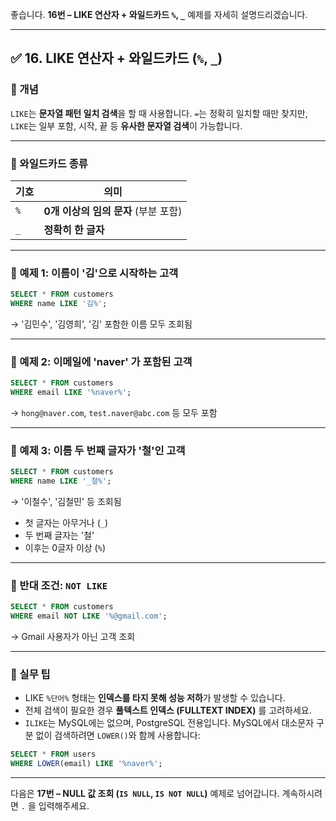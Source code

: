 좋습니다.
**16번 – LIKE 연산자 + 와일드카드 `%`, `_`** 예제를 자세히 설명드리겠습니다.

---

## ✅ 16. LIKE 연산자 + 와일드카드 (`%`, `_`)

### 📌 개념

`LIKE`는 **문자열 패턴 일치 검색**을 할 때 사용합니다.
`=`는 정확히 일치할 때만 찾지만, `LIKE`는 일부 포함, 시작, 끝 등 **유사한 문자열 검색**이 가능합니다.

---

### 📄 와일드카드 종류

| 기호  | 의미                       |
| --- | ------------------------ |
| `%` | **0개 이상의 임의 문자** (부분 포함) |
| `_` | **정확히 한 글자**             |

---

### 📄 예제 1: 이름이 '김'으로 시작하는 고객

```sql
SELECT * FROM customers
WHERE name LIKE '김%';
```

→ '김민수', '김영희', '김' 포함한 이름 모두 조회됨

---

### 📄 예제 2: 이메일에 'naver' 가 포함된 고객

```sql
SELECT * FROM customers
WHERE email LIKE '%naver%';
```

→ `hong@naver.com`, `test.naver@abc.com` 등 모두 포함

---

### 📄 예제 3: 이름 두 번째 글자가 '철'인 고객

```sql
SELECT * FROM customers
WHERE name LIKE '_철%';
```

→ '이철수', '김철민' 등 조회됨

* 첫 글자는 아무거나 (`_`)
* 두 번째 글자는 '철'
* 이후는 0글자 이상 (`%`)

---

### 📘 반대 조건: `NOT LIKE`

```sql
SELECT * FROM customers
WHERE email NOT LIKE '%@gmail.com';
```

→ Gmail 사용자가 아닌 고객 조회

---

### 🧠 실무 팁

* LIKE `%단어%` 형태는 **인덱스를 타지 못해 성능 저하**가 발생할 수 있습니다.
* 전체 검색이 필요한 경우 **풀텍스트 인덱스 (FULLTEXT INDEX)** 를 고려하세요.
* `ILIKE`는 MySQL에는 없으며, PostgreSQL 전용입니다. MySQL에서 대소문자 구분 없이 검색하려면 `LOWER()`와 함께 사용합니다:

```sql
SELECT * FROM users
WHERE LOWER(email) LIKE '%naver%';
```

---

다음은 **17번 – NULL 값 조회 (`IS NULL`, `IS NOT NULL`)** 예제로 넘어갑니다.
계속하시려면 `.` 을 입력해주세요.
